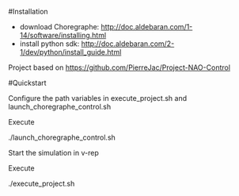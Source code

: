 #Installation

- download Choregraphe: http://doc.aldebaran.com/1-14/software/installing.html
- install python sdk: http://doc.aldebaran.com/2-1/dev/python/install_guide.html

Project based on https://github.com/PierreJac/Project-NAO-Control


#Quickstart

Configure the path variables in execute_project.sh and launch_choregraphe_control.sh

Execute

./launch_choregraphe_control.sh


Start the simulation in v-rep


Execute 

./execute_project.sh
